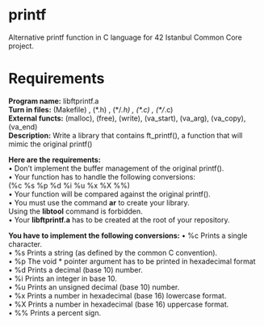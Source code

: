# printf
Alternative printf function in C language for 42 Istanbul Common Core project.

# Requirements

**Program name:** libftprintf.a <br>
**Turn in files:**  (Makefile) , (\*.h) ,  (\*/*.h) , (\*.c) ,  (\*/*.c) <br>
**External functs:** (malloc), (free), (write),
(va_start), (va_arg), (va_copy), (va_end) <br>
**Description:** Write a library that contains ft_printf(), a
function that will mimic the original printf()


**Here are the requirements:** <br>
• Don’t implement the buffer management of the original printf().<br>
• Your function has to handle the following conversions:<br> 
(%c %s %p %d %i %u %x %X %%)<br>
• Your function will be compared against the original printf().<br>
• You must use the command **ar** to create your library.<br>
Using the **libtool** command is forbidden.<br>
• Your **libftprintf.a** has to be created at the root of your repository.<br>


**You have to implement the following conversions:**
• %c Prints a single character. <br>
• %s Prints a string (as defined by the common C convention). <br>
• %p The void * pointer argument has to be printed in hexadecimal format <br>
• %d Prints a decimal (base 10) number. <br>
• %i Prints an integer in base 10. <br>
• %u Prints an unsigned decimal (base 10) number. <br>
• %x Prints a number in hexadecimal (base 16) lowercase format. <br>
• %X Prints a number in hexadecimal (base 16) uppercase format. <br>
• %% Prints a percent sign. <br>